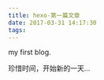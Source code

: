 ```yaml
---
title: hexo-第一篇文章
date: 2017-03-31 14:17:30
tags:
---
```



my first blog.

珍惜时间，开始新的一天...
